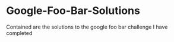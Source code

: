 # Google-Foo-Bar-Solutions

Contained are the solutions to the google foo bar challenge I have completed
